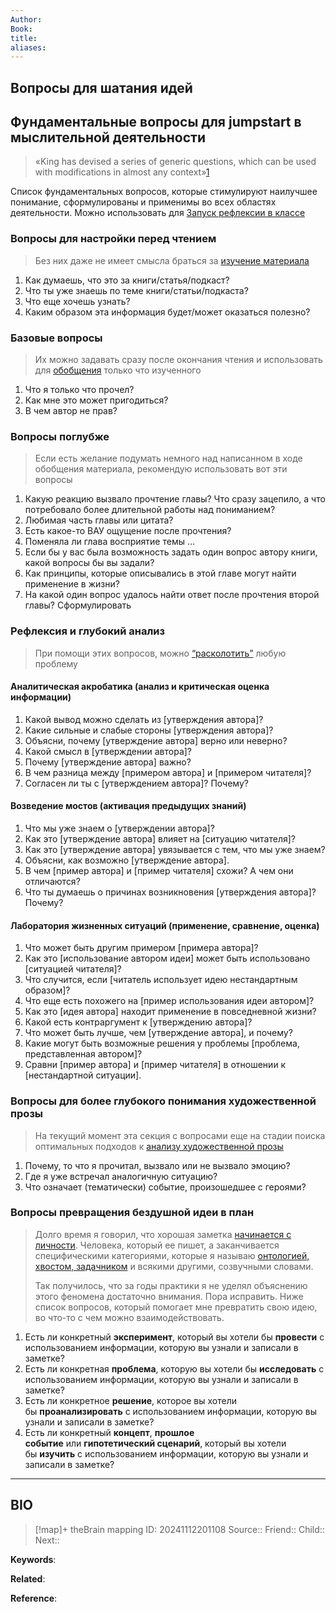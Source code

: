 ```yaml
---
Author:
Book:
title:
aliases:
---
```

## Вопросы для шатания идей
## Фундаментальные вопросы для jumpstart в мыслительной деятельности

> «King has devised a series of generic questions, which can be used with modifications in almost any context»[1](https://rustam-aka-rust.github.io/rustnotes/Notes/%D0%A4%D1%83%D0%BD%D0%B4%D0%B0%D0%BC%D0%B5%D0%BD%D1%82%D0%B0%D0%BB%D1%8C%D0%BD%D1%8B%D0%B5-%D0%B2%D0%BE%D0%BF%D1%80%D0%BE%D1%81%D1%8B-%D0%B4%D0%BB%D1%8F-jumpstart-%D0%B0-%D0%BC%D1%8B%D1%81%D0%BB%D0%B8%D1%82%D0%B5%D0%BB%D1%8C%D0%BD%D0%BE%D0%B9-%D0%B4%D0%B5%D1%8F%D1%82%D0%B5%D0%BB%D1%8C%D0%BD%D0%BE%D1%81%D1%82%D0%B8#user-content-fn-1)

Список фундаментальных вопросов, которые стимулируют наилучшее понимание, сформулированы и применимы во всех областях деятельности. Можно использовать для [Запуск рефлексии в классе](https://rustam-aka-rust.github.io/rustnotes/%D0%97%D0%B0%D0%BF%D1%83%D1%81%D0%BA-%D1%80%D0%B5%D1%84%D0%BB%D0%B5%D0%BA%D1%81%D0%B8%D0%B8-%D0%B2-%D0%BA%D0%BB%D0%B0%D1%81%D1%81%D0%B5)

### Вопросы для настройки перед чтением

> Без них даже не имеет смысла браться за [изучение материала](https://rustam-aka-rust.github.io/rustnotes/Notes/SQ3R-(Survey,-Question,-Read,-Recite,-Review))

1. Как думаешь, что это за книги/статья/подкаст?
2. Что ты уже знаешь по теме книги/статьи/подкаста?
3. Что еще хочешь узнать?
4. Каким образом эта информация будет/может оказаться полезно?

### Базовые вопросы

> Их можно задавать сразу после окончания чтения и использовать для [обобщения](https://rustam-aka-rust.github.io/rustnotes/Notes/SOAR-(Select,-Organise,-Associate,-regulate)) только что изученного

1. Что я только что прочел?
2. Как мне это может пригодиться?
3. В чем автор не прав?

### Вопросы поглубже

> Если есть желание подумать немного над написанном в ходе обобщения материала, рекомендую использовать вот эти вопросы

1. Какую реакцию вызвало прочтение главы? Что сразу зацепило, а что потребовало более длительной работы над пониманием?
2. Любимая часть главы или цитата?
3. Есть какое-то ВАУ ощущение после прочтения?
4. Поменяла ли глава восприятие темы …
5. Если бы у вас была возможность задать один вопрос автору книги, какой вопросы бы вы задали?
6. Как принципы, которые описывались в этой главе могут найти применение в жизни?
7. На какой один вопрос удалось найти ответ после прочтения второй главы? Сформулировать

### Рефлексия и глубокий анализ[](https://rustam-aka-rust.github.io/rustnotes/Notes/%D0%A4%D1%83%D0%BD%D0%B4%D0%B0%D0%BC%D0%B5%D0%BD%D1%82%D0%B0%D0%BB%D1%8C%D0%BD%D1%8B%D0%B5-%D0%B2%D0%BE%D0%BF%D1%80%D0%BE%D1%81%D1%8B-%D0%B4%D0%BB%D1%8F-jumpstart-%D0%B0-%D0%BC%D1%8B%D1%81%D0%BB%D0%B8%D1%82%D0%B5%D0%BB%D1%8C%D0%BD%D0%BE%D0%B9-%D0%B4%D0%B5%D1%8F%D1%82%D0%B5%D0%BB%D1%8C%D0%BD%D0%BE%D1%81%D1%82%D0%B8#%D1%80%D0%B5%D1%84%D0%BB%D0%B5%D0%BA%D1%81%D0%B8%D1%8F-%D0%B8-%D0%B3%D0%BB%D1%83%D0%B1%D0%BE%D0%BA%D0%B8%D0%B9-%D0%B0%D0%BD%D0%B0%D0%BB%D0%B8%D0%B7)

> При помощи этих вопросов, можно [“расколотить”](https://rustam-aka-rust.github.io/rustnotes/Notes/2000-words.-A-metaphorical-hammer-and-nails) любую проблему

#### Аналитическая акробатика (анализ и критическая оценка информации)[](https://rustam-aka-rust.github.io/rustnotes/Notes/%D0%A4%D1%83%D0%BD%D0%B4%D0%B0%D0%BC%D0%B5%D0%BD%D1%82%D0%B0%D0%BB%D1%8C%D0%BD%D1%8B%D0%B5-%D0%B2%D0%BE%D0%BF%D1%80%D0%BE%D1%81%D1%8B-%D0%B4%D0%BB%D1%8F-jumpstart-%D0%B0-%D0%BC%D1%8B%D1%81%D0%BB%D0%B8%D1%82%D0%B5%D0%BB%D1%8C%D0%BD%D0%BE%D0%B9-%D0%B4%D0%B5%D1%8F%D1%82%D0%B5%D0%BB%D1%8C%D0%BD%D0%BE%D1%81%D1%82%D0%B8#%D0%B0%D0%BD%D0%B0%D0%BB%D0%B8%D1%82%D0%B8%D1%87%D0%B5%D1%81%D0%BA%D0%B0%D1%8F-%D0%B0%D0%BA%D1%80%D0%BE%D0%B1%D0%B0%D1%82%D0%B8%D0%BA%D0%B0-%D0%B0%D0%BD%D0%B0%D0%BB%D0%B8%D0%B7-%D0%B8-%D0%BA%D1%80%D0%B8%D1%82%D0%B8%D1%87%D0%B5%D1%81%D0%BA%D0%B0%D1%8F-%D0%BE%D1%86%D0%B5%D0%BD%D0%BA%D0%B0-%D0%B8%D0%BD%D1%84%D0%BE%D1%80%D0%BC%D0%B0%D1%86%D0%B8%D0%B8)

1. Какой вывод можно сделать из [утверждения автора]?
2. Какие сильные и слабые стороны [утверждения автора]?
3. Объясни, почему [утверждение автора] верно или неверно?
4. Какой смысл в [утверждении автора]?
5. Почему [утверждение автора] важно?
6. В чем разница между [примером автора] и [примером читателя]?
7. Согласен ли ты с [утверждением автора]? Почему?

#### Возведение мостов (активация предыдущих знаний)[](https://rustam-aka-rust.github.io/rustnotes/Notes/%D0%A4%D1%83%D0%BD%D0%B4%D0%B0%D0%BC%D0%B5%D0%BD%D1%82%D0%B0%D0%BB%D1%8C%D0%BD%D1%8B%D0%B5-%D0%B2%D0%BE%D0%BF%D1%80%D0%BE%D1%81%D1%8B-%D0%B4%D0%BB%D1%8F-jumpstart-%D0%B0-%D0%BC%D1%8B%D1%81%D0%BB%D0%B8%D1%82%D0%B5%D0%BB%D1%8C%D0%BD%D0%BE%D0%B9-%D0%B4%D0%B5%D1%8F%D1%82%D0%B5%D0%BB%D1%8C%D0%BD%D0%BE%D1%81%D1%82%D0%B8#%D0%B2%D0%BE%D0%B7%D0%B2%D0%B5%D0%B4%D0%B5%D0%BD%D0%B8%D0%B5-%D0%BC%D0%BE%D1%81%D1%82%D0%BE%D0%B2-%D0%B0%D0%BA%D1%82%D0%B8%D0%B2%D0%B0%D1%86%D0%B8%D1%8F-%D0%BF%D1%80%D0%B5%D0%B4%D1%8B%D0%B4%D1%83%D1%89%D0%B8%D1%85-%D0%B7%D0%BD%D0%B0%D0%BD%D0%B8%D0%B9)

1. Что мы уже знаем о [утверждении автора]?
2. Как это [утверждение автора] влияет на [ситуацию читателя]?
3. Как это [утверждение автора] увязывается с тем, что мы уже знаем?
4. Объясни, как возможно [утверждение автора].
5. В чем [пример автора] и [пример читателя] схожи? А чем они отличаются?
6. Что ты думаешь о причинах возникновения [утверждения автора]? Почему?

#### Лаборатория жизненных ситуаций (применение, сравнение, оценка)

1. Что может быть другим примером [примера автора]?
2. Как это [использование автором идеи] может быть использовано [ситуацией читателя]?
3. Что случится, если [читатель использует идею нестандартным образом]?
4. Что еще есть похожего на [пример использования идеи автором]?
5. Как это [идея автора] находит применение в повседневной жизни?
6. Какой есть контраргумент к [утверждению автора]?
7. Что может быть лучше, чем [утверждение автора], и почему?
8. Какие могут быть возможные решения у проблемы [проблема, представленная автором]?
9. Сравни [пример автора] и [пример читателя] в отношении к [нестандартной ситуации].

### Вопросы для более глубокого понимания художественной прозы

> На текущий момент эта секция с вопросами еще на стадии поиска оптимальных подходов к [анализу художественной прозы](https://rustam-aka-rust.github.io/rustnotes/Notes/2000-words.-Reading-for-entertainment-and-education)

1. Почему, то что я прочитал, вызвало или не вызвало эмоцию?
2. Где я уже встречал аналогичную ситуацию?
3. Что означает (тематически) событие, произошедшее с героями?

### Вопросы превращения бездушной идеи в план

> Долго время я говорил, что хорошая заметка [начинается с личности](https://rustam-aka-rust.github.io/rustnotes/Notes/2000-words.-Writing-a-good-note). Человека, который ее пишет, а заканчивается специфическими категориями, которые я называю [онтологией, хвостом, задачником](https://rustam-aka-rust.github.io/rustnotes/Notes/2000-words.-Reflection-inside-a-note) и всякими другими, созвучными словами.
> 
> Так получилось, что за годы практики я не уделял объяснению этого феномена достаточно внимания. Пора исправить. Ниже список вопросов, который помогает мне превратить свою идею, во что-то с чем можно взаимодействовать.

1. Есть ли конкретный **эксперимент**, который вы хотели бы **провести** с использованием информации, которую вы узнали и записали в заметке?
2. Есть ли конкретная **проблема**, которую вы хотели бы **исследовать** с использованием информации, которую вы узнали и записали в заметке?
3. Есть ли конкретное **решение**, которое вы хотели бы **проанализировать** с использованием информации, которую вы узнали и записали в заметке?
4. Есть ли конкретный **концепт**, **прошлое событие** или **гипотетический сценарий**, который вы хотели бы **изучить** с использованием информации, которую вы узнали и записали в заметке?
***
## BIO
> [!map]+ theBrain mapping
> ID: 20241112201108
> Source::
> Friend::
> Child::
> Next::

**Keywords**:

**Related**:

**Reference**: 
